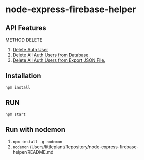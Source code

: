 # node-express-firebase-helper

## API Features

METHOD DELETE
1. [Delete Auth User](http://localhost:3000/api/users/:uid)
1. [Delete All Auth Users from Database.](http://localhost:3000/api/users/auth/db)
2. [Delete All Auth Users from Export JSON File.](http://localhost:3000/api/users/auth/export)

## Installation
`npm install`

## RUN
`npm start` 

## Run with nodemon
1. `npm install -g nodemon`
2. `nodemon`  /Users/littleplant/Repository/node-express-firebase-helper/README.md
